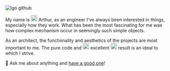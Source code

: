 ![lgo github](https://user-images.githubusercontent.com/61030079/88207721-8049ed80-cc50-11ea-93ec-a33e214f0b7c.png)

My name is <img src="https://user-images.githubusercontent.com/61030079/88273604-bb90fe80-ccda-11ea-84bf-ce87118c0ab9.gif" height="20"/> Arthur, as an engineer I've always been interested in things, especially how they work.
What has been the most fascinating for me was how complex mechanism occur in seemingly such simple objects.

As an architect, the functionality and aesthetics of the projects are most important to me.
The pure code and <img src="https://user-images.githubusercontent.com/61030079/88274412-f7789380-ccdb-11ea-84fa-355bfb6dc335.gif" height="20"/> excellent <img src="https://user-images.githubusercontent.com/61030079/88274412-f7789380-ccdb-11ea-84fa-355bfb6dc335.gif" height="20"/> result is an ideal to which I strive.

💬 Ask me about anything and [have a good one](https://youtu.be/e4Ao-iNPPUc)!
